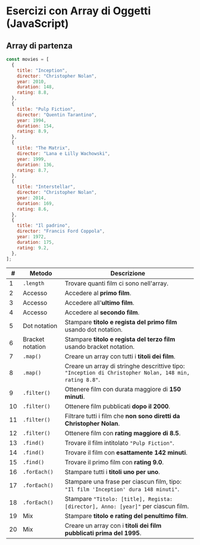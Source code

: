 # Esercizi con Array di Oggetti (JavaScript)

## Array di partenza

```js
const movies = [
  {
    title: "Inception",
    director: "Christopher Nolan",
    year: 2010,
    duration: 148,
    rating: 8.8,
  },
  {
    title: "Pulp Fiction",
    director: "Quentin Tarantino",
    year: 1994,
    duration: 154,
    rating: 8.9,
  },
  {
    title: "The Matrix",
    director: "Lana e Lilly Wachowski",
    year: 1999,
    duration: 136,
    rating: 8.7,
  },
  {
    title: "Interstellar",
    director: "Christopher Nolan",
    year: 2014,
    duration: 169,
    rating: 8.6,
  },
  {
    title: "Il padrino",
    director: "Francis Ford Coppola",
    year: 1972,
    duration: 175,
    rating: 9.2,
  },
];
```

| #   | Metodo           | Descrizione                                                                                            |
| --- | ---------------- | ------------------------------------------------------------------------------------------------------ |
| 1   | `.length`        | Trovare quanti film ci sono nell'array.                                                                |
| 2   | Accesso          | Accedere al **primo film**.                                                                            |
| 3   | Accesso          | Accedere all'**ultimo film**.                                                                          |
| 4   | Accesso          | Accedere al **secondo film**.                                                                          |
| 5   | Dot notation     | Stampare **titolo e regista del primo film** usando dot notation.                                      |
| 6   | Bracket notation | Stampare **titolo e regista del terzo film** usando bracket notation.                                  |
| 7   | `.map()`         | Creare un array con tutti i **titoli dei film**.                                                       |
| 8   | `.map()`         | Creare un array di stringhe descrittive tipo: `"Inception di Christopher Nolan, 148 min, rating 8.8"`. |
| 9   | `.filter()`      | Ottenere film con durata maggiore di **150 minuti**.                                                   |
| 10  | `.filter()`      | Ottenere film pubblicati **dopo il 2000**.                                                             |
| 11  | `.filter()`      | Filtrare tutti i film che **non sono diretti da Christopher Nolan**.                                   |
| 12  | `.filter()`      | Ottenere film con **rating maggiore di 8.5**.                                                          |
| 13  | `.find()`        | Trovare il film intitolato `"Pulp Fiction"`.                                                           |
| 14  | `.find()`        | Trovare il film con **esattamente 142 minuti**.                                                        |
| 15  | `.find()`        | Trovare il primo film con **rating 9.0**.                                                              |
| 16  | `.forEach()`     | Stampare tutti i **titoli uno per uno**.                                                               |
| 17  | `.forEach()`     | Stampare una frase per ciascun film, tipo: `"Il film 'Inception' dura 148 minuti"`.                    |
| 18  | `.forEach()`     | Stampare `"Titolo: [title], Regista: [director], Anno: [year]"` per ciascun film.                      |
| 19  | Mix              | Stampare **titolo e rating del penultimo film**.                                                       |
| 20  | Mix              | Creare un array con i **titoli dei film pubblicati prima del 1995**.                                   |
